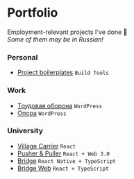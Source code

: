 # Portfolio
Employment-relevant projects I've done :briefcase:  
_Some of them may be in Russian!_

### Personal
- [Project boilerplates](https://github.com/slamach/project-boilerplates) `Build Tools`

### Work
- [Трудовая оборона](https://oborona.media) `WordPress`
- [Опора](https://blog.zigmund.online/opora) `WordPress`

### University
- [Village Carrier](https://github.com/slamach/village-carrier) `React`
- [Pusher & Puller](https://github.com/slamach/pusher-puller) `React + Web 3.0`
- [Bridge](https://github.com/slamach/bridge) `React Native + TypeScript`
- [Bridge Web](https://github.com/slamach/bridge-web) `React + TypeScript`

